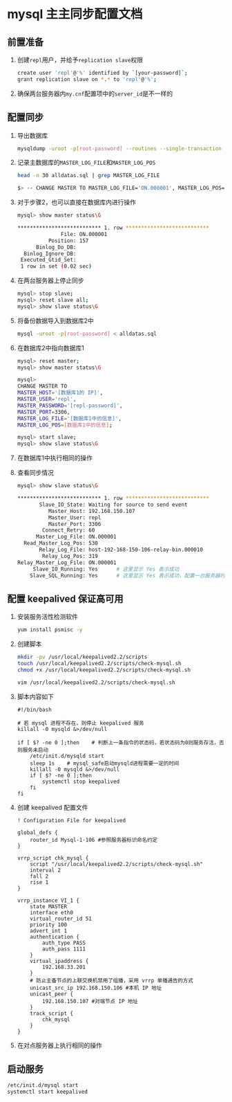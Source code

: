 # mysql 主主同步配置文档

## 前置准备

1. 创建`repl`用户，并给予`replication slave`权限
    ```bash
    create user 'repl'@'%' identified by `[your-password]`;
    grant replication slave on *.* to 'repl'@'%';
    ```
2. 确保两台服务器内`my.cnf`配置项中的`server_id`是不一样的

## 配置同步

1. 导出数据库
    ```bash
    mysqldump -uroot -p[root-password] --routines --single-transaction --source-data=2 --no-autocommit -A > alldatas.sql
    ```
2. 记录主数据库的`MASTER_LOG_FILE`和`MASTER_LOG_POS`
    ```bash
    head -n 30 alldatas.sql | grep MASTER_LOG_FILE
   
    $> -- CHANGE MASTER TO MASTER_LOG_FILE='ON.000001', MASTER_LOG_POS=157;
    ```
3. 对于步骤2，也可以直接在数据库内进行操作
    ```bash
    mysql> show master status\G
    ```

    ```bash
    *************************** 1. row ***************************
                  File: ON.000001
              Position: 157
          Binlog_Do_DB: 
      Binlog_Ignore_DB:
     Executed_Gtid_Set:
     1 row in set (0.02 sec)
    ```
4. 在两台服务器上停止同步
    ```bash
    mysql> stop slave;
    mysql> reset slave all;
    mysql> show slave status\G
    ```
5. 将备份数据导入到数据库2中
    ```bash
    mysql -uroot -p[root-password] < alldatas.sql
    ```
6. 在数据库2中指向数据库1
    ```bash
    mysql> reset master;
    mysql> show master status\G
   
    mysql> 
    CHANGE MASTER TO
    MASTER_HOST='[数据库1的 IP]',
    MASTER_USER='repl',
    MASTER_PASSWORD='[repl-password]',
    MASTER_PORT=3306,
    MASTER_LOG_FILE='[数据库1中的信息]',
    MASTER_LOG_POS=[数据库1中的信息];
    
    mysql> start slave;
    mysql> show slave status\G
    ```
7. 在数据库1中执行相同的操作
8. 查看同步情况
    ```bash
    mysql> show slave status\G
    ```
   
    ```bash
    *************************** 1. row ***************************
           Slave_IO_State: Waiting for source to send event
              Master_Host: 192.168.150.107
              Master_User: repl
              Master_Port: 3306
            Connect_Retry: 60
          Master_Log_File: ON.000001
      Read_Master_Log_Pos: 530
           Relay_Log_File: host-192-168-150-106-relay-bin.000010
            Relay_Log_Pos: 319
    Relay_Master_Log_File: ON.000001
         Slave_IO_Running: Yes      # 这里显示 Yes 表示成功
        Slave_SQL_Running: Yes      # 这里显示 Yes 表示成功，配置一台服务器时也会同时显示 Yes，并不是同时配置完成时才会显示
    ```

## 配置 keepalived 保证高可用

1. 安装服务活性检测软件
    ```bash
    yum install psmisc -y
    ```
2. 创建脚本
    ```bash
    mkdir -pv /usr/local/keepalived2.2/scripts
    touch /usr/local/keepalived2.2/scripts/check-mysql.sh
    chmod +x /usr/local/keepalived2.2/scripts/check-mysql.sh

    vim /usr/local/keepalived2.2/scripts/check-mysql.sh
    ```
3. 脚本内容如下
    ```shell
    #!/bin/bash
    
    # 若 mysql 进程不存在，则停止 keepalived 服务
    killall -0 mysqld &>/dev/null
    
    if [ $? -ne 0 ];then    # 判断上一条指令的状态码，若状态码为0则服务存活，否则服务未启动
        /etc/init.d/mysqld start
        sleep 1s    # mysql_safe启动mysqld进程需要一定的时间
        killall -0 mysqld &>/dev/null
        if [ $? -ne 0 ];then
            systemctl stop keepalived
        fi
    fi
    ```
4. 创建 keepalived 配置文件
    ```shell
    ! Configuration File for keepalived
    
    global_defs {
        router_id Mysql-1-106 #参照服务器标识命名约定
    }
    
    vrrp_script chk_mysql {
        script "/usr/local/keepalived2.2/scripts/check-mysql.sh"
        interval 2
        fall 2
        rise 1
    }
    
    vrrp_instance VI_1 {
        state MASTER
        interface eth0
        virtual_router_id 51
        priority 100
        advert_int 1
        authentication {
            auth_type PASS
            auth_pass 1111
        }
        virtual_ipaddress {
            192.168.33.201
        }
        # 防止主备节点的上联交换机禁用了组播，采用 vrrp 单播通告的方式
        unicast_src_ip 192.168.150.106 #本机 IP 地址
        unicast_peer {
            192.168.150.107 #对端节点 IP 地址
        }
        track_script {
            chk_mysql
        }
    }
    ```
5. 在对点服务器上执行相同的操作

## 启动服务

```bash
/etc/init.d/mysql start
systemctl start keepalived
```
